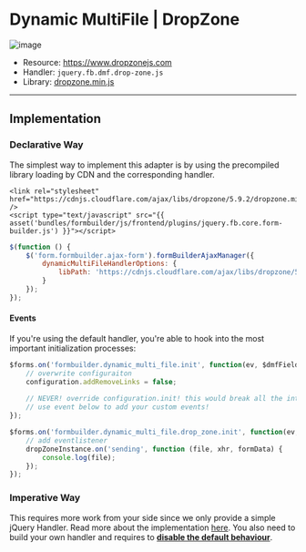 # Dynamic MultiFile | DropZone

![image](https://user-images.githubusercontent.com/700119/119269406-daf90080-bbf7-11eb-9059-01485bf2edf7.png)

- Resource: https://www.dropzonejs.com 
- Handler: `jquery.fb.dmf.drop-zone.js`
- Library: [dropzone.min.js](https://cdnjs.cloudflare.com/ajax/libs/dropzone/5.9.2/min/dropzone.min.js)

***

## Implementation

### Declarative Way
The simplest way to implement this adapter is by using the precompiled library loading by CDN and the corresponding handler.

```twig
<link rel="stylesheet" href="https://cdnjs.cloudflare.com/ajax/libs/dropzone/5.9.2/dropzone.min.css" />
<script type="text/javascript" src="{{ asset('bundles/formbuilder/js/frontend/plugins/jquery.fb.core.form-builder.js') }}"></script>
```

```javascript
$(function () {
    $('form.formbuilder.ajax-form').formBuilderAjaxManager({
        dynamicMultiFileHandlerOptions: {
            libPath: 'https://cdnjs.cloudflare.com/ajax/libs/dropzone/5.9.2/min/dropzone.min.js'
        }
    });
});
```

#### Events
If you're using the default handler, you're able to hook into the most important initialization processes:

```javascript
$forms.on('formbuilder.dynamic_multi_file.init', function(ev, $dmfField, configuration) {
    // overwrite configuraiton
    configuration.addRemoveLinks = false;
    
    // NEVER! override configuration.init! this would break all the internal server side communication!
    // use event below to add your custom events!
});

$forms.on('formbuilder.dynamic_multi_file.drop_zone.init', function(ev, dropZoneInstance) {
    // add eventlistener
    dropZoneInstance.on('sending', function (file, xhr, formData) {
        console.log(file);
    });
});
```

### Imperative Way
This requires more work from your side since we only provide a simple jQuery Handler.
Read more about the implementation [here](https://dropzone.gitbook.io/dropzone/getting-started/setup/imperative). 
You also need to build your own handler and requires to **[disable the default behaviour](../80_FileUpload.md#disable-default-initialization)**.